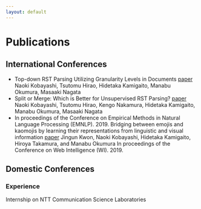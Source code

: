 ```yaml
---
layout: default
---
```


# Publications
<!-- Journals and others -->
## International Conferences
* Top-down RST Parsing Utilizing Granularity Levels in Documents
  [paper](https://ojs.aaai.org//index.php/AAAI/article/view/6321)
  Naoki Kobayashi, Tsutomu Hirao, Hidetaka Kamigaito, Manabu Okumura, Masaaki Nagata
* Split or Merge: Which is Better for Unsupervised RST Parsing?
  [paper](https://www.aclweb.org/anthology/D19-1587/)
  Naoki Kobayashi, Tsutomu Hirao, Kengo Nakamura, Hidetaka Kamigaito, Manabu Okumura, Masaaki Nagata
* In proceedings of the Conference on Empirical Methods in Natural Language Processing (EMNLP). 2019.
  Bridging between emojis and kaomojis by learning their representations from linguistic and visual information
  [paper](https://dl.acm.org/doi/abs/10.1145/3350546.3352508)
  Jingun Kwon, Naoki Kobayashi, Hidetaka Kamigaito, Hiroya Takamura, and Manabu Okumura
  In proceedings of the Conference on Web Intelligence (WI). 2019.


## Domestic Conferences
    
    
### Experience
Internship on NTT Communication Science Laboratories
